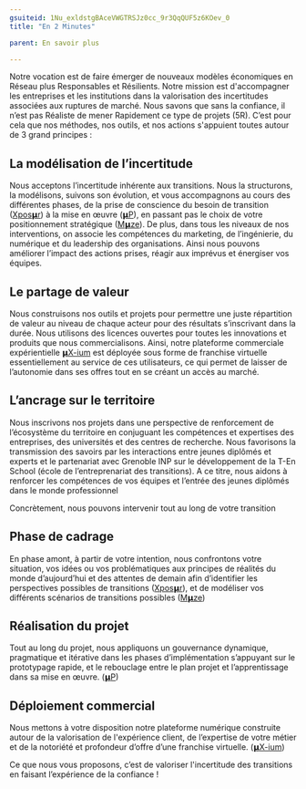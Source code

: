 ```yaml
---
gsuiteid: 1Nu_exldstgBAceVWGTRSJz0cc_9r3QqQUF5z6KOev_0
title: "En 2 Minutes"

parent: En savoir plus

---
```


Notre vocation est de faire émerger de nouveaux modèles économiques en Réseau plus Responsables et Résilients. Notre mission est d'accompagner les entreprises et les institutions dans la valorisation des incertitudes associées aux ruptures de marché. Nous savons que sans la confiance, il n’est pas Réaliste de mener Rapidement ce type de projets (5R). C’est pour cela que nos méthodes, nos outils, et nos actions s'appuient toutes autour de 3 grand principes :

La modélisation de l’incertitude
--------------------------------

Nous acceptons l’incertitude inhérente aux transitions. Nous la structurons, la modélisons, suivons son évolution, et vous accompagnons au cours des différentes phases, de la prise de conscience du besoin de transition ([Xpos](https://www.google.com/url?q=https://aurora-5r.fr/offres/Vale/&sa=D&source=editors&ust=1617645539731000&usg=AOvVaw25O0TBrxWCb1HjHL3h0m50)[𝝻r](https://www.google.com/url?q=https://aurora-5r.fr/offres/Vale/&sa=D&source=editors&ust=1617645539731000&usg=AOvVaw25O0TBrxWCb1HjHL3h0m50)) à la mise en œuvre ([𝝻P](https://www.google.com/url?q=https://aurora-5r.fr/offres/P/&sa=D&source=editors&ust=1617645539731000&usg=AOvVaw3InIr_NaX5T0NgicdPBVGF)), en passant pas le choix de votre positionnement stratégique ([M](https://www.google.com/url?q=https://aurora-5r.fr/offres/Mze/&sa=D&source=editors&ust=1617645539732000&usg=AOvVaw1X-f1jMnvWUcFN7oV0nCsb)[𝝻ze](https://www.google.com/url?q=https://aurora-5r.fr/offres/Mze/&sa=D&source=editors&ust=1617645539732000&usg=AOvVaw1X-f1jMnvWUcFN7oV0nCsb)). De plus, dans tous les niveaux de nos interventions, on associe les compétences du marketing, de l’ingénierie, du numérique et du leadership des organisations. Ainsi nous pouvons améliorer l’impact des actions prises, réagir aux imprévus et énergiser vos équipes.

Le partage de valeur
--------------------

Nous construisons nos outils et projets pour permettre une juste répartition de valeur au niveau de chaque acteur pour des résultats s’inscrivant dans la durée. Nous utilisons des licences ouvertes pour toutes les innovations et produits que nous commercialisons. Ainsi, notre plateforme commerciale expérientielle [𝝻](https://www.google.com/url?q=https://aurora-5r.fr/offres/Xium/&sa=D&source=editors&ust=1617645539733000&usg=AOvVaw3qQnIDGqAiRBm3R97sJgCk)[X-ium](https://www.google.com/url?q=https://aurora-5r.fr/offres/Xium/&sa=D&source=editors&ust=1617645539733000&usg=AOvVaw3qQnIDGqAiRBm3R97sJgCk) est déployée sous forme de franchise virtuelle essentiellement au service de ces utilisateurs, ce qui permet de laisser de l’autonomie dans ses offres tout en se créant un accès au marché.

L’ancrage sur le territoire
---------------------------

Nous inscrivons nos projets dans une perspective de renforcement de l’écosystème du territoire en conjuguant les compétences et expertises des entreprises, des universités et des centres de recherche. Nous favorisons la transmission des savoirs par les interactions entre jeunes diplômés et experts et le partenariat avec Grenoble INP sur le développement de la T-En School (école de l’entreprenariat des transitions). A ce titre, nous aidons à renforcer les compétences de vos équipes et l’entrée des jeunes diplômés dans le monde professionnel

Concrètement, nous pouvons intervenir tout au long de votre transition 

Phase de cadrage
----------------

En phase amont, à partir de votre intention, nous confrontons votre situation, vos idées ou vos problématiques aux principes de réalités du monde d’aujourd’hui et des attentes de demain afin d’identifier les perspectives possibles de transitions ([Xpos𝝻r](https://www.google.com/url?q=https://aurora-5r.fr/offres/vale/&sa=D&source=editors&ust=1617645539734000&usg=AOvVaw32N6aSnO8l1Fs4ag2I0rMP)), et de modéliser vos différents scénarios de transitions possibles ([M](https://www.google.com/url?q=https://aurora-5r.fr/offres/Mze/&sa=D&source=editors&ust=1617645539734000&usg=AOvVaw2ruxOjdZ-vvLiGt50A0Y7e)[𝝻](https://www.google.com/url?q=https://aurora-5r.fr/offres/Mze/&sa=D&source=editors&ust=1617645539734000&usg=AOvVaw2ruxOjdZ-vvLiGt50A0Y7e)[ze](https://www.google.com/url?q=https://aurora-5r.fr/offres/Mze/&sa=D&source=editors&ust=1617645539735000&usg=AOvVaw2n5MoWzrZv8onIJBeTzHO1))

Réalisation du projet
---------------------

Tout au long du projet, nous appliquons un gouvernance dynamique, pragmatique et itérative dans les phases d’implémentation s’appuyant sur le prototypage rapide, et le rebouclage entre le plan projet et l’apprentissage dans sa mise en œuvre. ([𝝻](https://www.google.com/url?q=https://aurora-5r.fr/offres/P/&sa=D&source=editors&ust=1617645539735000&usg=AOvVaw2gpB2QkVTMyuI86JVxB9Nk)[P](https://www.google.com/url?q=https://aurora-5r.fr/offres/P/&sa=D&source=editors&ust=1617645539735000&usg=AOvVaw2gpB2QkVTMyuI86JVxB9Nk))

Déploiement commercial
----------------------

Nous mettons à votre disposition notre plateforme numérique construite autour de la valorisation de l'expérience client, de l’expertise de votre métier et de la notoriété et profondeur d’offre d’une franchise virtuelle. ([𝝻](https://www.google.com/url?q=https://aurora-5r.fr/offres/Xium/&sa=D&source=editors&ust=1617645539736000&usg=AOvVaw3UCzEAPuGKMIlclxwiQR-V)[X-ium](https://www.google.com/url?q=https://aurora-5r.fr/offres/Xium/&sa=D&source=editors&ust=1617645539736000&usg=AOvVaw3UCzEAPuGKMIlclxwiQR-V))

Ce que nous vous proposons, c’est de valoriser l'incertitude des transitions en faisant l’expérience de la confiance !

